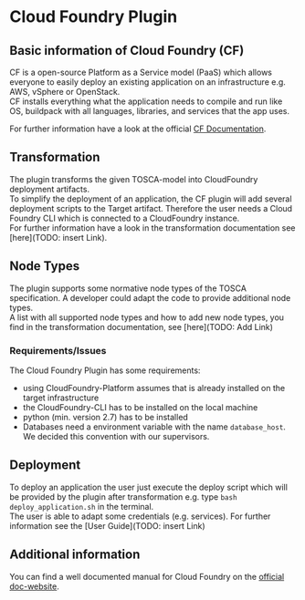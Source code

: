 # Cloud Foundry Plugin

## Basic information of Cloud Foundry (CF)
CF is a open-source Platform as a Service model (PaaS) which allows everyone to easily deploy an existing application on an infrastructure e.g. AWS, vSphere or OpenStack.   
CF installs everything what the application needs to compile and run like OS, buildpack with all languages, libraries, and services that the app uses.

For further information have a look at the official [CF Documentation](https://docs.cloudfoundry.org/concepts/overview.html).

## Transformation
The plugin transforms the given TOSCA-model into CloudFoundry deployment artifacts.   
To simplify the deployment of an application, the CF plugin will add several deployment scripts to the Target artifact. Therefore the user needs a Cloud Foundry CLI which is connected to a CloudFoundry instance.   
For further information have a look in the transformation documentation see [here](TODO: insert Link).

## Node Types
The plugin supports some normative node types of the TOSCA specification.
A developer could adapt the code to provide additional node types.   
A list with all supported node types and how to add new node types, you find in the transformation documentation, see [here](TODO: Add Link)

### Requirements/Issues
The Cloud Foundry Plugin has some requirements:
- using CloudFoundry-Platform assumes that is already installed on the target infrastructure
- the CloudFoundry-CLI has to be installed on the local machine
- python (min. version 2.7) has to be installed
- Databases need a environment variable with the name `database_host`. We decided this convention with our supervisors.

## Deployment
To deploy an application the user just execute the deploy script which will be provided by the plugin after transformation e.g. type `bash deploy_application.sh` in the terminal.   
The user is able to adapt some credentials (e.g. services). For further information see the [User Guide](TODO: insert Link)

## Additional information
You can find a well documented manual for Cloud Foundry on the [official doc-website](https://docs.cloudfoundry.org/).   
